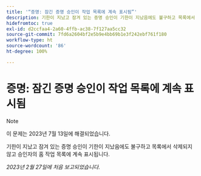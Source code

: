 ```yaml
---
title: '“증명: 잠긴 증명 승인이 작업 목록에 계속 표시됨”'
description: 기한이 지났고 잠겨 있는 증명 승인이 기한이 지났음에도 불구하고 목록에서 삭제되지 않고 승인자의 홈 작업 목록에 계속 표시됩니다.
hidefromtoc: true
exl-id: d2ccfaa4-2a60-4ffb-ac38-7f127aa5cc32
source-git-commit: 7fd6a2604bf2e5b9e4bb69b1e3f242ebf761f180
workflow-type: ht
source-wordcount: '86'
ht-degree: 100%

---
```


# 증명: 잠긴 증명 승인이 작업 목록에 계속 표시됨

<!--This issue is on the WF and WFP TOC-->

>[!NOTE]
>
>이 문제는 2023년 7월 13일에 해결되었습니다.

기한이 지났고 잠겨 있는 증명 승인이 기한이 지났음에도 불구하고 목록에서 삭제되지 않고 승인자의 홈 작업 목록에 계속 표시됩니다.

_2023년 2월 27일에 처음 보고되었습니다._
